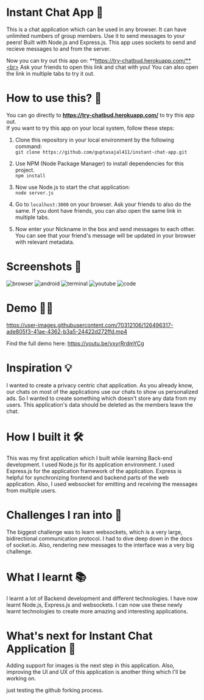 # Instant Chat App 💬
This is a chat application which can be used in any browser. It can have unlimited numbers of group members. Use it to send messages to your peers!
Built with Node.js and Express.js. This app uses sockets to send and recieve messages to and from the server.

Now you can try out this app on: **https://try-chatbud.herokuapp.com/**<br>
Ask your friends to open this link and chat with you! You can also open the link in multiple tabs to try it out.

# How to use this? 🤔

You can go directly to **https://try-chatbud.herokuapp.com/** to try this app out.<br>
If you want to try this app on your local system, follow these steps:


1. Clone this repository in your local environment by the following command:<br>
```git clone https://github.com/guptasajal411/instant-chat-app.git```

2. Use NPM (Node Package Manager) to install dependencies for this project. <br>
```npm install```

3. Now use Node.js to start the chat application: <br>
```node server.js```

4. Go to `localhost:3000` on your browser. Ask your friends to also do the same. If you dont have friends, you can also open the same link in multiple tabs. 

5. Now enter your Nickname in the box and send messages to each other. You can see that your friend's message will be updated in your browser with relevant metadata.

# Screenshots 📸
![browser](https://user-images.githubusercontent.com/70312106/126495513-a50c3378-5546-45ad-89bb-b39493f9d961.PNG)
![android](https://user-images.githubusercontent.com/70312106/126497036-a74bd9f3-21bd-4065-bd88-78c9d8018b84.jpg)
![terminal](https://user-images.githubusercontent.com/70312106/126497868-dd4f1a6d-5fd9-4540-81ee-31da421728e0.PNG)
![youtube](https://user-images.githubusercontent.com/70312106/126497882-8489516f-4c73-4914-a0fb-c737892b02f5.PNG)
![code](https://user-images.githubusercontent.com/70312106/126497890-2335c3ab-86c1-4049-a93e-dc2bd3b2c136.PNG)

# Demo 👨‍💻


https://user-images.githubusercontent.com/70312106/126496317-ade805f3-41ae-4362-b3a5-24422d272ffd.mp4


Find the full demo here: https://youtu.be/vxyrRrdmYCg

# Inspiration 💡
I wanted to create a privacy centric chat application. As you already know, our chats on most of the applications use our chats to show us personalized ads. So I wanted to create something which doesn't store any data from my users. This application's data should be deleted as the members leave the chat.

# How I built it 🛠
This was my first application which I built while learning Back-end development. I used Node.js for its application environment. I used Express.js for the application framework of the application. Express is helpful for synchronizing frontend and backend parts of the web application. Also, I used websocket for emitting and receiving the messages from multiple users.

# Challenges I ran into 🤒
The biggest challenge was to learn websockets, which is a very large, bidirectional communication protocol. I had to dive deep down in the docs of socket.io. Also, rendering new messages to the interface was a very big challenge.

# What I learnt 📚
 I learnt a lot of Backend development and different technologies. I have now learnt Node.js, Express.js and websockets. I can now use these newly learnt technologies to create more amazing and interesting applications.

# What's next for Instant Chat Application 🙌
Adding support for images is the next step in this application. Also, improving the UI and UX of this application is another thing which I'll be working on.



just testing the github forking process. 
